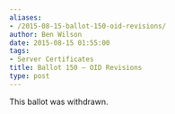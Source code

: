 ```yaml
---
aliases:
- /2015-08-15-ballot-150-oid-revisions/
author: Ben Wilson
date: 2015-08-15 01:55:00
tags:
- Server Certificates
title: Ballot 150 – OID Revisions
type: post
---
```


This ballot was withdrawn.